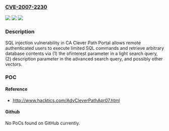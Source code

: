 ### [CVE-2007-2230](https://cve.mitre.org/cgi-bin/cvename.cgi?name=CVE-2007-2230)
![](https://img.shields.io/static/v1?label=Product&message=n%2Fa&color=blue)
![](https://img.shields.io/static/v1?label=Version&message=n%2Fa&color=blue)
![](https://img.shields.io/static/v1?label=Vulnerability&message=n%2Fa&color=brighgreen)

### Description

SQL injection vulnerability in CA Clever Path Portal allows remote authenticated users to execute limited SQL commands and retrieve arbitrary database contents via (1) the ofinterest parameter in a light search query, (2) description parameter in the advanced search query, and possibly other vectors.

### POC

#### Reference
- http://www.hacktics.com/AdvCleverPathApr07.html

#### Github
No PoCs found on GitHub currently.

